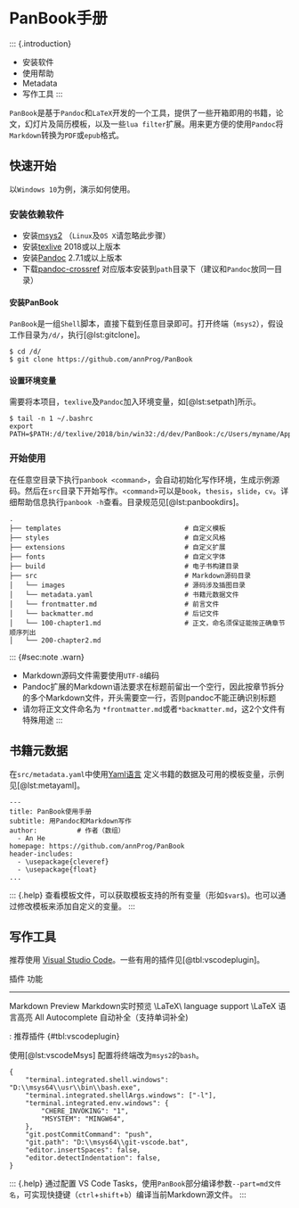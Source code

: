 
# PanBook手册

::: {.introduction}
- 安装软件
- 使用帮助
- Metadata
- 写作工具
:::

`PanBook`是基于`Pandoc`和`LaTeX`开发的一个工具，提供了一些开箱即用的书籍，论文，幻灯片及简历模板，以及一些`lua filter`扩展。用来更方便的使用`Pandoc`将`Markdown`转换为`PDF`或`epub`格式。

## 快速开始

以`Windows 10`为例，演示如何使用。

### 安装依赖软件

- 安装[msys2](https://www.msys2.org/) （`Linux`及`OS X`请忽略此步骤）
- 安装[texlive](http://mirror.ctan.org/systems/texlive/Images/) 2018或以上版本
- 安装[Pandoc](https://pandoc.org/installing.html) 2.7.1或以上版本
- 下载[pandoc-crossref](https://github.com/lierdakil/pandoc-crossref/releases) 对应版本安装到`path`目录下（建议和`Pandoc`放同一目录）

#### 安装PanBook

`PanBook`是一组`Shell`脚本，直接下载到任意目录即可。打开终端（`msys2`），假设工作目录为`/d/`，执行[@lst:gitclone]。

```{#lst:gitclone .bash caption="安装PanBook"}
$ cd /d/
$ git clone https://github.com/annProg/PanBook
```

#### 设置环境变量
需要将本项目，`texlive`及`Pandoc`加入环境变量，如[@lst:setpath]所示。

```{#lst:setpath .bash caption="设置环境变量"}
$ tail -n 1 ~/.bashrc
export PATH=$PATH:/d/texlive/2018/bin/win32:/d/dev/PanBook:/c/Users/myname/AppData/Local/Pandoc
```


### 开始使用
在任意空目录下执行`panbook <command>`，会自动初始化写作环境，生成示例源码。然后在`src`目录下开始写作。`<command>`可以是`book`，`thesis`，`slide`，`cv`。详细帮助信息执行`panbook -h`查看。目录规范见[@lst:panbookdirs]。

```{#lst:panbookdirs .bash caption="目录规范"}
.
├── templates                               # 自定义模板
├── styles                                  # 自定义风格
├── extensions                              # 自定义扩展
├── fonts                                   # 自定义字体
├── build                                   # 电子书构建目录
├── src                                     # Markdown源码目录
│   └── images                              # 源码涉及插图目录
│   └── metadata.yaml                       # 书籍元数据文件
│   └── frontmatter.md                      # 前言文件
│   └── backmatter.md                       # 后记文件
│   └── 100-chapter1.md                     # 正文，命名须保证能按正确章节顺序列出
│   └── 200-chapter2.md            
```

::: {#sec:note .warn}
- Markdown源码文件需要使用`UTF-8`编码
- Pandoc扩展的Markdown语法要求在标题前留出一个空行，因此按章节拆分的多个Markdown文件，开头需要空一行，否则pandoc不能正确识别标题
- 请勿将正文文件命名为 `*frontmatter.md`或者`*backmatter.md`，这2个文件有特殊用途
:::

## 书籍元数据
在`src/metadata.yaml`中使用[Yaml语言](http://www.ruanyifeng.com/blog/2016/07/yaml.html) 定义书籍的数据及可用的模板变量，示例见[@lst:metayaml]。
```{#lst:metayaml .yaml caption="Metadata"}
---
title: PanBook使用手册
subtitle: 用Pandoc和Markdown写作
author:          # 作者（数组）
  - An He
homepage: https://github.com/annProg/PanBook
header-includes:
  - \usepackage{cleveref}
  - \usepackage{float}
...
```

::: {.help}
查看模板文件，可以获取模板支持的所有变量（形如`$var$`)。也可以通过修改模板来添加自定义的变量。
:::

## 写作工具
推荐使用 [Visual Studio Code](https://code.visualstudio.com/)。一些有用的插件见[@tbl:vscodeplugin]。

插件                               功能
--------------------------      ------------------------
Markdown Preview                Markdown实时预览
\LaTeX\ language support        \LaTeX 语言高亮
All Autocomplete                自动补全（支持单词补全)

: 推荐插件 {#tbl:vscodeplugin}

使用[@lst:vscodeMsys] 配置将终端改为`msys2`的`bash`。

```{#lst:vscodeMsys .json caption="VS Code使用msys2"}
{
    "terminal.integrated.shell.windows": "D:\\msys64\\usr\\bin\\bash.exe",
    "terminal.integrated.shellArgs.windows": ["-l"],
    "terminal.integrated.env.windows": {
        "CHERE_INVOKING": "1",
        "MSYSTEM": "MINGW64",
	},
	"git.postCommitCommand": "push",
    "git.path": "D:\\msys64\\git-vscode.bat",
    "editor.insertSpaces": false,
	"editor.detectIndentation": false,
}  
```

::: {.help}
通过配置 VS Code Tasks，使用`PanBook`部分编译参数`--part=md文件名`，可实现快捷键（`ctrl`+`shift`+`b`）编译当前Markdown源文件。
:::